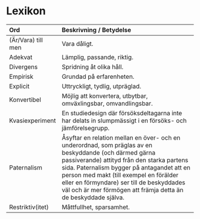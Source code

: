 # Lexikon

|Ord  |Beskrivning / Betydelse|
|:--|:--|
|(Är/Vara) till men|Vara dåligt.|
|Adekvat|Lämplig, passande, riktig.|
|Divergens|Spridning åt olika håll.|
|Empirisk|Grundad på erfarenheten.|
|Explicit|Uttryckligt, tydlig, utpräglad.|
|Konvertibel|Möjlig att konvertera, utbytbar, omväxlingsbar, omvandlingsbar.|
|Kvasiexperiment|En studiedesign där försöksdeltagarna inte har delats in slumpmässigt i en försöks- och jämförelsegrupp.|
|Paternalism|Åsyftar en relation mellan en över- och en underordnad, som präglas av en beskyddande (och därmed gärna passiverande) attityd från den starka partens sida. Paternalism bygger på antagandet att en person med makt (till exempel en förälder eller en förmyndare) ser till de beskyddades väl och är mer förmögen att främja detta än de beskyddade själva.|
|Restriktiv(itet)|Måttfullhet, sparsamhet.|
